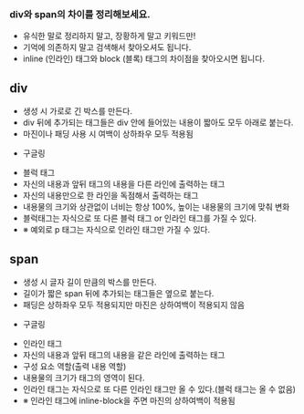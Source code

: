 ### div와 span의 차이를 정리해보세요.

- 유식한 말로 정리하지 말고, 장황하게 말고 키워드만!
- 기억에 의존하지 말고 검색해서 찾아오셔도 됩니다.
- inline (인라인) 태그와 block (블록) 태그의 차이점을 찾아오시면 됩니다.

## div
- 생성 시 가로로 긴 박스를 만든다.
- div 뒤에 추가되는 태그들은 div 안에 들어있는 내용이 짧아도 모두 아래로 붙는다.
- 마진이나 패딩 사용 시 여백이 상하좌우 모두 적용됨
* 구글링
- 블럭 태그
- 자신의 내용과 앞뒤 태그의 내용을 다른 라인에 출력하는 태그
- 자신의 내용만으로 한 라인을 독점해서 출력하는 태그
- 내용물의 크기와 상관없이 너비는 항상 100%, 높이는 내용물의 크기에 맞춰 변화
- 블럭태그는 자식으로 또 다른 블럭 태그 or 인라인 태그를 가질 수 있다.
- ※ 예외로 p 태그는 자식으로 인라인 태그만 가질 수 있다.

## span
- 생성 시 글자 길이 만큼의 박스를 만든다.
- 길이가 짧은 span 뒤에 추가되는 태그들은 옆으로 붙는다.
- 패딩은 상하좌우 모두 적용되지만 마진은 상하여백이 적용되지 않음
* 구글링
- 인라인 태그
- 자신의 내용과 앞뒤 태그의 내용을 같은 라인에 출력하는 태그
- 구성 요소 역할(출력 내용 역할)
- 내용물의 크기가 태그의 영역이 된다.
- 인라인 태그는 자식으로 또 다른 인라인 태그만 올 수 있다.(블럭 태그는 올 수 없음)
- ※ 인라인 태그에 inline-block을 주면 마진의 상하여백이 적용됨